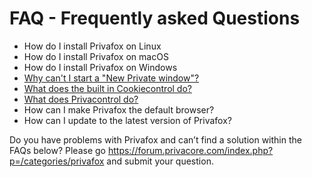 # FAQ - Frequently asked Questions  

- How do I install Privafox on Linux
- How do I install Privafox on macOS
- How do I install Privafox on Windows
- [Why can't I start a "New Private window"?](faq/noprivatewindow.md)
- [What does the built in Cookiecontrol do?](faq/cookiecontrol.md)
- [What does Privacontrol do?](faq/privacontrol.md)
- How can I make Privafox the default browser?
- How can I update to the latest version of Privafox?








Do you have problems with Privafox and can’t find a solution within the FAQs below? 
Please go https://forum.privacore.com/index.php?p=/categories/privafox and submit your question.
